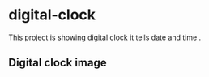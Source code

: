 # digital-clock
 This project is showing digital clock it tells date and time .
## Digital clock image 

